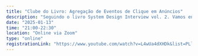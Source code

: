 ```yaml
---
title: "Clube do Livro: Agregação de Eventos de Clique em Anúncios"
description: "Seguindo o livro System Design Interview vol. 2. Vamos entrar no cap. 22 - Ad Click Event Aggregation"
date: "2025-01-13"
time: "21:00-22:30"
location: "Online via Zoom"
type: "online"
registrationLink: "https://www.youtube.com/watch?v=L4wUa4dXHDk&list=PLl10TyPY67JhWj4Inb0vsz9R-fR197Plg"
---
```

